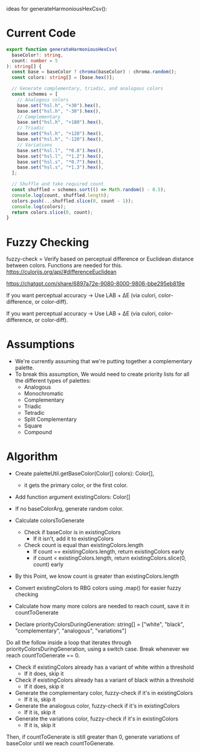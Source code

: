
ideas for generateHarmoniousHexCsv():

# Current Code

```ts
export function generateHarmoniousHexCsv(
  baseColor?: string,
  count: number = 5
): string[] {
  const base = baseColor ? chroma(baseColor) : chroma.random();
  const colors: string[] = [base.hex()];

  // Generate complementary, triadic, and analogous colors
  const schemes = [
    // Analogous colors
    base.set("hsl.h", "+30").hex(),
    base.set("hsl.h", "-30").hex(),
    // Complementary
    base.set("hsl.h", "+180").hex(),
    // Triadic
    base.set("hsl.h", "+120").hex(),
    base.set("hsl.h", "-120").hex(),
    // Variations
    base.set("hsl.l", "*0.8").hex(),
    base.set("hsl.l", "*1.2").hex(),
    base.set("hsl.s", "*0.7").hex(),
    base.set("hsl.s", "*1.3").hex(),
  ];

  // Shuffle and take required count
  const shuffled = schemes.sort(() => Math.random() - 0.5);
  console.log(count, shuffled.length);
  colors.push(...shuffled.slice(0, count - 1));
  console.log(colors);
  return colors.slice(0, count);
}

```

# Fuzzy Checking

fuzzy-check = Verify based on perceptual difference or Euclidean distance between colors. Functions are needed for this.
https://culorijs.org/api/#differenceEuclidean

https://chatgpt.com/share/6897a72e-9080-8000-9806-bbe295eb819e

If you want perceptual accuracy → Use LAB + ΔE (via culori, color-difference, or color-diff).

If you want perceptual accuracy → Use LAB + ΔE (via culori, color-difference, or color-diff).

# Assumptions

- We're currently assuming that we're putting together a complementary palette.
- To break this assumption, We would need to create priority lists for all the different types of palettes:
    - Analogous
    - Monochromatic
    - Complementary
    - Triadic
    - Tetradic
    - Split Complementary
    - Square
    - Compound

# Algorithm

- Create paletteUtil.getBaseColor(Color[] colors): Color[],
    - it gets the primary color, or the first color.

- Add function argument existingColors: Color[]
- If no baseColorArg, generate random color.
- Calculate colorsToGenerate
    - Check if baseColor is in existingColors
        - If it isn't, add it to existingColors
    - Check count is equal than existingColors.length
        - If count == existingColors.length, return existingColors early
        - if count < existingColors.length, return existingColors.slice(0, count) early

- By this Point, we know count is greater than existingColors.length

- Convert existingColors to RBG colors using .map() for easier fuzzy checking

- Calculate how many more colors are needed to reach count, save it in countToGenerate

- Declare priorityColorsDuringGeneration: string[] = ["white", "black", "complementary", "analogous", "variations"]

Do all the follow inside a loop that iterates through priorityColorsDuringGeneration, using a switch case.
Break whenever we reach countToGenerate == 0.

- Check if existingColors already has a variant of white within a threshold
    - If it does, skip it
- Check if existingColors already has a variant of black within a threshold
    - If it does, skip it
- Generate the complementary color, fuzzy-check if it's in existingColors
    - If it is, skip it
- Generate the analogous color, fuzzy-check if it's in existingColors
    - If it is, skip it
- Generate the variations color, fuzzy-check if it's in existingColors
    - If it is, skip it

Then, if countToGenerate is still greater than 0, generate variations of baseColor until we reach countToGenerate.

